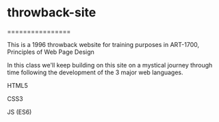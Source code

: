 # throwback-site
================

This is a 1996 throwback website for training purposes in  ART-1700, Principles of Web Page Design

In this class we'll keep building on this site on a mystical journey through time following the development of the 3 major web languages.

HTML5

CSS3

JS (ES6)